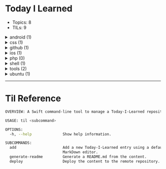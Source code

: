 # Today I Learned

-   Topics: 8
-   TILs: 9

<details><summary markdown="span">android (1)</summary>

| Date       | Title                                                                                                               |
| ---------- | ------------------------------------------------------------------------------------------------------------------- |
| 2020-04-29 | [Open source minimalist launcher for Android](android/2020-04-28_capture-images-videos-from-android-devices-adb.md) |

</details>

<details><summary markdown="span">css (1)</summary>

| Date       | Title                                                                                                                       |
| ---------- | --------------------------------------------------------------------------------------------------------------------------- |
| 2020-04-30 | [Handling Long Words and URLs (Forcing Breaks, Hyphenation, Ellipsis, etc)](css/2020-04-29_handling-long-words-and-urls.md) |

</details>

<details><summary markdown="span">github (1)</summary>

| Date       | Title                                                                                                 |
| ---------- | ----------------------------------------------------------------------------------------------------- |
| 2020-04-18 | [Fix gh-pages rejection of new pushes](github/2020-04-17_fix_github-pages-rejection-of-new-pushes.md) |

</details>

<details><summary markdown="span">ios (1)</summary>

| Date       | Title                                                                    |
| ---------- | ------------------------------------------------------------------------ |
| 2020-04-29 | [iOS development tools for Mac](ios/2020-04-28_ios-development-tools.md) |

</details>

<details><summary markdown="span">php (0)</summary>

| Date | Title |
| ---- | ----- |


</details>

<details><summary markdown="span">shell (1)</summary>

| Date       | Title                                                                                                |
| ---------- | ---------------------------------------------------------------------------------------------------- |
| 2020-04-22 | [How to wait for Ctrl-C in bash](shell/2020-04-21_capture-images-videos-from-android-devices-adb.md) |

</details>

<details><summary markdown="span">tools (2)</summary>

| Date       | Title                                                                                                                                                                             |
| ---------- | --------------------------------------------------------------------------------------------------------------------------------------------------------------------------------- |
| 2020-04-24 | [Local file transfer between desktops and mobile devices from terminal with QRCode](tools/2020-04-13_local_file_transfer_desktop_mobile_terminal_qrcode.md)                       |
| 2020-04-28 | [A delightful community-driven framework for managing your `zsh` configurations, plugins, themes](tools/2020_04_27_ohmyzsh_community-driven-zsh-plugins-configurations-themes.md) |

</details>

<details><summary markdown="span">ubuntu (1)</summary>

| Date       | Title                                                                                                         |
| ---------- | ------------------------------------------------------------------------------------------------------------- |
| 2020-04-15 | [Fingerprint authentication on Ubuntu 18.04](ubuntu/2020-04-14_fingerprint-authentication-on-ubuntu-18-04.md) |

</details>

---
# Til Reference

```bash
OVERVIEW: A Swift command-line tool to manage a Today-I-Learned repository

USAGE: til <subcommand>

OPTIONS:
  -h, --help              Show help information.

SUBCOMMANDS:
  add                     Add a new Today-I-Learned entry using a default
                          MarkDown editor.
  generate-readme         Generate a README.md from the content.
  deploy                  Deploy the content to the remote repository.

```

